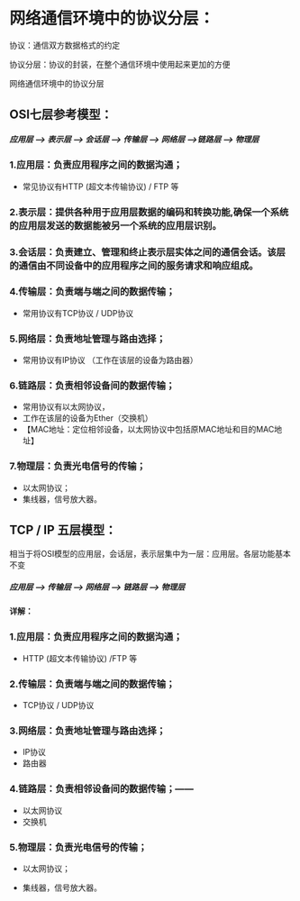 # 网络通信环境中的协议分层：

协议：通信双方数据格式的约定

协议分层：协议的封装，在整个通信环境中使用起来更加的方便

网络通信环境中的协议分层

## OSI七层参考模型：

##### 应用层 ——> 表示层 ——> 会话层 ——> 传输层 ——> 网络层 ——>链路层 ——> 物理层

### 1.应用层：负责应用程序之间的数据沟通；  

- 常见协议有HTTP (超文本传输协议)  /	FTP  等

### 2.表示层：提供各种用于应用层数据的编码和转换功能,确保一个系统的应用层发送的数据能被另一个系统的应用层识别。

### 3.会话层：负责建立、管理和终止表示层实体之间的通信会话。该层的通信由不同设备中的应用程序之间的服务请求和响应组成。 

### 4.传输层：负责端与端之间的数据传输；

- 常用协议有TCP协议  /  UDP协议

### 5.网络层：负责地址管理与路由选择；

- 常用协议有IP协议  （工作在该层的设备为路由器）

### 6.链路层：负责相邻设备间的数据传输；

- 常用协议有以太网协议，
- 工作在该层的设备为Ether（交换机）
- 【MAC地址：定位相邻设备，以太网协议中包括原MAC地址和目的MAC地址】

### 7.物理层：负责光电信号的传输；

- 以太网协议；
- 集线器，信号放大器。

## TCP / IP 五层模型：

相当于将OSI模型的应用层，会话层，表示层集中为一层：应用层。各层功能基本不变

##### 应用层		——>	传输层		——>	网络层		——>	链路层		——>	物理层

#### 详解：

### 1.应用层：负责应用程序之间的数据沟通；

- HTTP (超文本传输协议)  /FTP  等

### 2.传输层：负责端与端之间的数据传输；

- TCP协议  /  UDP协议

### 3.网络层：负责地址管理与路由选择；

- IP协议 
- 路由器

### 4.链路层：负责相邻设备间的数据传输；——

-  以太网协议
- 交换机

### 5.物理层：负责光电信号的传输；

- 以太网协议；

- 集线器，信号放大器。

